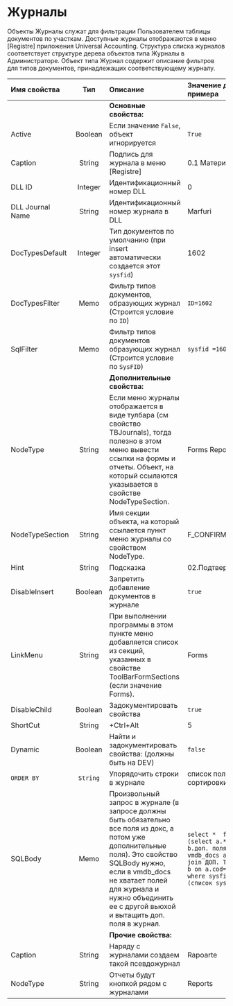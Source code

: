 # Журналы

Объекты Журналы служат для фильтрации Пользователем таблицы документов по участкам. Доступные журналы отображаются в меню \[Registre\] приложения Universal Accounting. Структура списка журналов соответствует структуре дерева объектов типа Журналы в Администраторе. Объект типа Журнал содержит описание фильтров для типов документов, принадлежащих соответствующему журналу.

| **Имя свойства** | **Тип** | **Описание** | **Значение для примера** |
| :--- | :---: | :--- | :--- |
|  |  | **Основные свойства:** |  |
| Active | Boolean | Если значение `False`, объект игнорируется | `True` |
| Caption | String | Подпись для журнала в меню \[Registre\] | 0.1 Материалы |
| DLL ID | Integer | Идентификационный номер DLL | 0 |
| DLL Journal Name | String | Идентификационный номер журнала в DLL | Marfuri |
| DocTypesDefault | Integer | Тип документов по умолчанию \(при insert автоматически создается этот `sysfid`\) | 1602 |
| DocTypesFilter | Memo | Фильтр типов документов, образующих журнал \(Строится условие по `ID`\) | `ID=1602` |
| SqlFilter | Memo | Фильтр типов документов образующих журнал \(Строится условие по `SysFID`\) | `sysfid =1602` |
|  |  | **Дополнительные свойства:** |  |
| NodeType | String | Если меню журналы отображается в виде тулбара \(см свойство TBJournals\), тогда полезно в этом меню вывести ссылки на формы и отчеты. Объект, на который ссылаются указывается в  свойстве NodeTypeSection. | Forms Reports |
| NodeTypeSection | String | Имя секции объекта, на который ссылается пункт меню журналы со свойством NodeType. | F\_CONFIRMARE\_O |
| Hint | String | Подсказка | 02.Подтверждение |
| DisableInsert | Boolean | Запретить добавление документов в журнале | `true` |
| LinkMenu | String | При выполнении программы в этом пункте меню добавляется список из секций, указанных в свойстве  ToolBarFormSections \(если значение Forms\). | Forms |
| DisableChild | Boolean | Задокументировать свойства | `true` |
| ShortCut | String | +Ctrl+Alt | 5 |
| Dynamic | Boolean | Найти и задокументировать свойства: \(должны быть на DEV\) | `false` |
| `ORDER BY` | `String` | Упорядочить строки в журнале | список полей для сортировки |
| SQLBody | Memo | Произвольный запрос в журнале \(в запросе должны быть обязательно все поля из докс, а потом уже дополнительные поля\). Это свойство SQLBody нужно, если в vmdb\_docs не хватает полей для журнала и нужно объединить ее с другой вьюхой и вытащить доп. поля в журнал. | `select *  from (select a.*,  b.доп. поля from vmdb_docs a left join ДОП. ТАБЛИЦА b on a.cod=r.nrdoc where sysfid in (список sysfid) )` |
|  |  | **Прочие свойства:** |  |
| Caption | String | Наряду с журналами создаем такой псевдожурнал | Rapoarte |
| NodeType | String | Отчеты будут кнопкой рядом с журналами | Reports |

